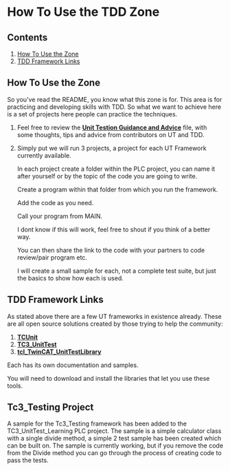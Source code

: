 # How To Use the TDD Zone

## Contents

1. [How To Use the Zone](#how-to-use-the-zone)
2. [TDD Framework Links](#tdd-framework-links)

## How To Use the Zone

So you've read the README, you know what this zone is for. This area is for practicing and developing skills with TDD. So what we want to achieve here is a set of projects here people can practice the techniques.

1. Feel free to review the **[Unit Testion Guidance and Advice](./Unit%20Testing%20Guidance%20and%20Advice.md)** file, with some thoughts, tips and advice from contributors on UT and TDD.

2. Simply put we will run 3 projects, a project for each UT Framework currently available.

    In each project create a folder within the PLC project, you can name it after yourself or by the topic of the code you are going to write.

    Create a program within that folder from which you run the framework.

    Add the code as you need. 

    Call your program from MAIN.

    I dont know if this will work, feel free to shout if you think of a better way.

    You can then share the link to the code with your partners to code review/pair program etc.

    I will create a small sample for each, not a complete test suite, but just the basics to show how each is used.

## TDD Framework Links

As stated above there are a few UT frameworks in existence already. These are all open source solutions created by those trying to help the community:

1. **[TCUnit](https://github.com/tcunit)**
2. **[TC3_UnitTest](https://github.com/PeterZerlauth/Tc3_UnitTest)**
3. **[tcl_TwinCAT_UnitTestLibrary](https://github.com/RedRockControls/tcl_TwinCAT_UnitTestLibrary)**

Each has its own documentation and samples.

You will need to download and install the libraries that let you use these tools.

## Tc3_Testing Project

A sample for the Tc3_Testing framework has been added to the TC3_UnitTest_Learning PLC project. The sample is a simple calculator class with a single divide method, a simple 2 test sample has been created which can be built on. The sample is currently working, but if you remove the code from the Divide method you can go through the process of creating code to pass the tests.